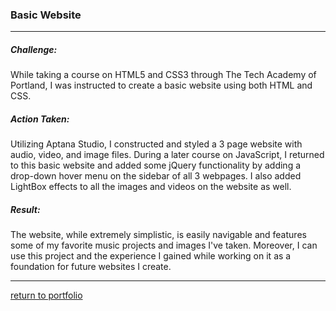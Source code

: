 ### Basic Website
***
##### Challenge:
While taking a course on HTML5 and CSS3 through The Tech Academy of Portland, I was instructed to create a basic website using both HTML and CSS. 

##### Action Taken:
Utilizing Aptana Studio, I constructed and styled a 3 page website with audio, video, and image files. During a later course on JavaScript, I returned to this basic website and added some jQuery functionality by adding a drop-down hover menu on the sidebar of all 3 webpages. I also added LightBox effects to all the images and videos on the website as well.

##### Result:
The website, while extremely simplistic, is easily navigable and features some of my favorite music projects and images I've taken. Moreover, I can use this project and the experience I gained while working on it as a foundation for future websites I create.

***
[return to portfolio](https://github.com/joshlaplante/portfolio-for-JoshLaPlante)
